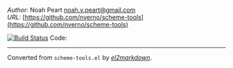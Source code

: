 *Author:* Noah Peart <noah.v.peart@gmail.com><br>
*URL:* [https://github.com/nverno/scheme-tools](https://github.com/nverno/scheme-tools)<br>

[![Build Status](https://travis-ci.org/nverno/scheme-tools.svg?branch=master)](https://travis-ci.org/nverno/scheme-tools)
Code:


---
Converted from `scheme-tools.el` by [*el2markdown*](https://github.com/Lindydancer/el2markdown).
